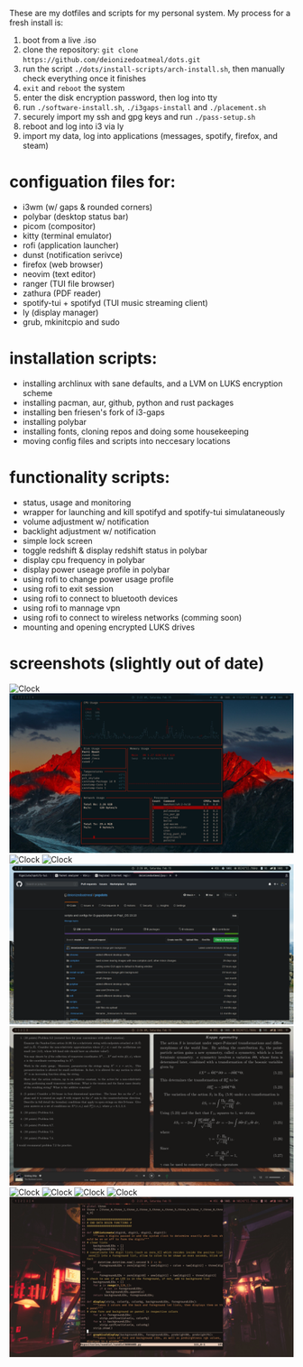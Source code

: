 These are my dotfiles and scripts for my personal system. My process for a fresh install is: 
1) boot from a live .iso
2) clone the repository: `git clone https://github.com/deionizedoatmeal/dots.git`
3) run the script `./dots/install-scripts/arch-install.sh`, then manually check everything once it finishes
5) `exit` and `reboot` the system
6) enter the disk encryption password, then log into tty
7) run `./software-install.sh`, `./i3gaps-install` and `./placement.sh`
8) securely import my ssh and gpg keys and run `./pass-setup.sh`
9) reboot and log into i3 via ly
10) import my data, log into applications (messages, spotify, firefox, and steam)

# configuation files for:
- i3wm (w/ gaps & rounded corners)  
- polybar (desktop status bar)
- picom (compositor)
- kitty (terminal emulator)
- rofi (application launcher)
- dunst (notification serivce)
- firefox (web browser)
- neovim (text editor)
- ranger (TUI file browser)
- zathura (PDF reader)
- spotify-tui + spotifyd (TUI music streaming client)
- ly (display manager)
- grub, mkinitcpio and sudo
# installation scripts:  
- installing archlinux with sane defaults, and a LVM on LUKS encryption scheme
- installing pacman, aur, github, python and rust packages
- installing ben friesen's fork of i3-gaps  
- installing polybar
- installing fonts, cloning repos and doing some housekeeping
- moving config files and scripts into neccesary locations 
# functionality scripts:  
- status, usage and monitoring
- wrapper for launching and kill spotifyd and spotify-tui simulataneously
- volume adjustment w/ notification
- backlight adjustment w/ notification
- simple lock screen
- toggle redshift & display redshift status in polybar  
- display cpu frequency in polybar  
- display power useage profile in polybar  
- using rofi to change power usage profile
- using rofi to exit session
- using rofi to connect to bluetooth devices
- using rofi to mannage vpn
- using rofi to connect to wireless networks (comming soon)
- mounting and opening encrypted LUKS drives
# screenshots (slightly out of date)
![Clock](/screenshots/2020-02-15-025155_3200x1800_scrot.png)
![Clock](/screenshots/2020-02-15-022234_3200x1800_scrot.png)
![Clock](/screenshots/2020-02-15-025728_3200x1800_scrot.png)
![Clock](/screenshots/2020-02-15-025019_3200x1800_scrot.png)
![Clock](/screenshots/2020-02-15-023947_3200x1800_scrot.png)
![Clock](/screenshots/2020-02-15-023655_3200x1800_scrot.png)
![Clock](/screenshots/2020-02-15-022833_3200x1800_scrot.png)
![Clock](/screenshots/2020-02-15-022749_3200x1800_scrot.png)
![Clock](/screenshots/2020-02-15-022459_3200x1800_scrot.png)
![Clock](/screenshots/2020-02-15-022425_3200x1800_scrot.png)
![Clock](/screenshots/2020-02-15-022341_3200x1800_scrot.png)
